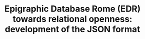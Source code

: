 ---
title: "Epigraphic Database Rome (EDR) towards relational openness: development of the JSON format"
layout: article-slim
geo:
  - 41.90376
  - 12.51443
---